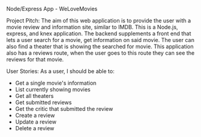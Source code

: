 Node/Express App - WeLoveMovies

Project Pitch:
The aim of this web application is to provide the user with a movie review and information site, similar to IMDB.
This is a Node.js, express, and knex application. The backend supplements a front end that lets a user search for a movie, get information on said movie.
The user can also find a theater that is showing the searched for movie. This application also has a reviews route,
when the user goes to this route they can see the reviews for that movie.


User Stories:
As a user, I should be able to:

* Get a single movie's information
* List currently showing movies
* Get all theaters
* Get submitted reviews
* Get the critic that submitted the review
* Create a review
* Update a review
* Delete a review

